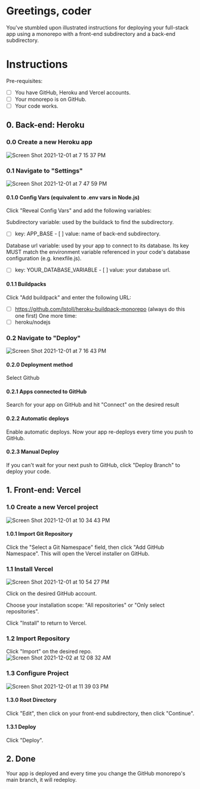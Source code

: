 # Greetings, coder
You've stumbled upon illustrated instructions for deploying your full-stack app using a monorepo with a front-end subdirectory and a back-end subdirectory. 

# Instructions
Pre-requisites:
  - [ ] You have GitHub, Heroku and Vercel accounts.
  - [ ] Your monorepo is on GitHub.
  - [ ] Your code works.

## 0. Back-end: Heroku
### 0.0 Create a new Heroku app
![Screen Shot 2021-12-01 at 7 15 37 PM](https://user-images.githubusercontent.com/86169488/144366937-3a8b42b4-84e3-4f65-8ba9-0583310b3f7a.png)

### 0.1 Navigate to "Settings"
![Screen Shot 2021-12-01 at 7 47 59 PM](https://user-images.githubusercontent.com/86169488/144367001-d130726f-d71c-47f0-a9fd-d5e4e0f8ceab.png)

#### 0.1.0 Config Vars (equivalent to .env vars in Node.js)
Click "Reveal Config Vars" and add the following variables:

  Subdirectory variable: used by the buildack to find the subdirectory.
  - [ ] key: APP_BASE - [ ] value: name of back-end subdirectory.

  Database url variable: used by your app to connect to its database. Its key MUST match the environment variable referenced in your code's database configuration (e.g. knexfile.js).
  - [ ] key: YOUR_DATABASE_VARIABLE - [ ] value: your database url.

#### 0.1.1 Buildpacks
Click "Add buildpack" and enter the following URL:
 - [ ] https://github.com/lstoll/heroku-buildpack-monorepo (always do this one first)
One more time:
 - [ ] heroku/nodejs

### 0.2 Navigate to "Deploy"
![Screen Shot 2021-12-01 at 7 16 43 PM](https://user-images.githubusercontent.com/86169488/144367034-f47b248d-c1a5-4765-a9e1-642dfc4841eb.png)

#### 0.2.0 Deployment method
Select Github
#### 0.2.1 Apps connected to GitHub
Search for your app on GitHub and hit "Connect" on the desired result
#### 0.2.2 Automatic deploys
Enable automatic deploys. Now your app re-deploys every time you push to GitHub.
#### 0.2.3 Manual Deploy
If you can't wait for your next push to GitHub, click "Deploy Branch" to deploy your code.

## 1. Front-end: Vercel
### 1.0 Create a new Vercel project
![Screen Shot 2021-12-01 at 10 34 43 PM](https://user-images.githubusercontent.com/86169488/144367098-4e5e0048-aad1-4937-b4d4-3a125be4a1d7.png)

#### 1.0.1 Import Git Repository
Click the "Select a Git Namespace" field, then click "Add GitHub Namespace". This will open the Vercel installer on GitHub.

### 1.1 Install Vercel
![Screen Shot 2021-12-01 at 10 54 27 PM](https://user-images.githubusercontent.com/86169488/144367159-a4e592bf-3a41-48c7-9519-c6e83295461a.png)

Click on the desired GitHub account.

Choose your installation scope: "All repositories" or "Only select repositories".

Click "Install" to return to Vercel.

### 1.2 Import Repository
Click "Import" on the desired repo.
![Screen Shot 2021-12-02 at 12 08 32 AM](https://user-images.githubusercontent.com/86169488/144367354-e85b7f75-7813-4be2-91c5-cc11aba668a1.png)

### 1.3 Configure Project
![Screen Shot 2021-12-01 at 11 39 03 PM](https://user-images.githubusercontent.com/86169488/144367377-1e00ec92-fed1-43e1-82a6-173f335fc034.png)

#### 1.3.0 Root Directory
Click "Edit", then click on your front-end subdirectory, then click "Continue".
#### 1.3.1 Deploy
Click "Deploy".

 ## 2. Done
Your app is deployed and every time you change the GitHub monorepo's main branch, it will redeploy.
